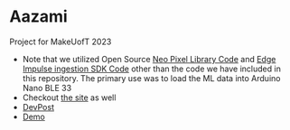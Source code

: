 # Aazami
Project for MakeUofT 2023

- Note that we utilized Open Source [Neo Pixel Library Code](https://github.com/adafruit/Adafruit_NeoPixel) and [Edge Impulse ingestion SDK Code](https://docs.edgeimpulse.com/reference/data-ingestion/ingestion-api) other than the code we have included in this repository. The primary use was to load the ML data into Arduino Nano BLE 33
- Checkout [the site](https://github.com/skim1601/AazamiSite) as well
- [DevPost](https://devpost.com/software/aazami)
- [Demo](https://youtu.be/gzRprMK2bl0)
